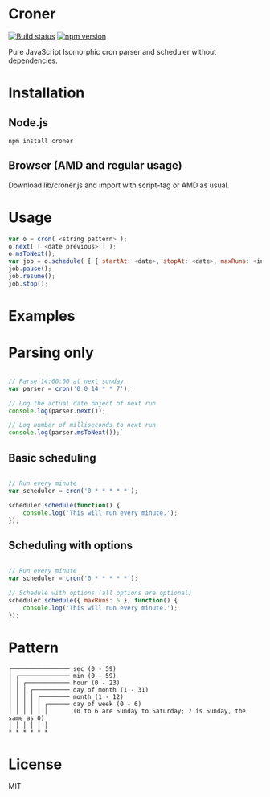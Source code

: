 
# Croner

[![Build status](https://travis-ci.org/Hexagon/croner.svg)](https://travis-ci.org/Hexagon/thinker-fts) [![npm version](https://badge.fury.io/js/croner.svg)](https://badge.fury.io/js/croner)

Pure JavaScript Isomorphic cron parser and scheduler without dependencies.


# Installation

## Node.js 

```npm install croner```

## Browser (AMD and regular usage) 

Download lib/croner.js and import with script-tag or AMD as usual.


# Usage
```javascript
var o = cron( <string pattern> );
o.next( [ <date previous> ] );
o.msToNext();
var job = o.schedule( [ { startAt: <date>, stopAt: <date>, maxRuns: <integer> } ,] callback);
job.pause();
job.resume();
job.stop();

```


# Examples 

# Parsing only
```javascript

// Parse 14:00:00 at next sunday
var parser = cron('0 0 14 * * 7');

// Log the actual date object of next run
console.log(parser.next());

// Log number of milliseconds to next run
console.log(parser.msToNext());`
```

## Basic scheduling
```javascript

// Run every minute
var scheduler = cron('0 * * * * *');

scheduler.schedule(function() {
	console.log('This will run every minute.');
});
```

## Scheduling with options
```javascript

// Run every minute
var scheduler = cron('0 * * * * *');

// Schedule with options (all options are optional)
scheduler.schedule({ maxRuns: 5 }, function() {
	console.log('This will run every minute.');
});
```


# Pattern
```
┌──────────────── sec (0 - 59)
│ ┌────────────── min (0 - 59)
│ │ ┌──────────── hour (0 - 23)
│ │ │ ┌────────── day of month (1 - 31)
│ │ │ │ ┌──────── month (1 - 12)
│ │ │ │ │ ┌────── day of week (0 - 6) 
│ │ │ │ │ │       (0 to 6 are Sunday to Saturday; 7 is Sunday, the same as 0)
│ │ │ │ │ │
* * * * * *
```


# License

MIT
